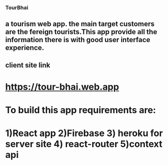 ### TourBhai
## a tourism web app. the main target customers are the fereign tourists.This app provide all the information there is with good user interface experience.
## client site link
# https://tour-bhai.web.app
# To build this app requirements are:
# 1)React app 2)Firebase 3) heroku for server site 4) react-router 5)context api